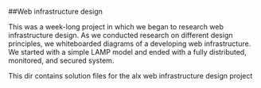 ##Web infrastructure design

This was a week-long project in which we began to research web infrastructure design. As we conducted research on different design principles, we whiteboarded diagrams of a developing web infrastructure. We started with a simple LAMP model and ended with a fully distributed, monitored, and secured system.

This dir contains solution files for the alx web infrastructure design project

